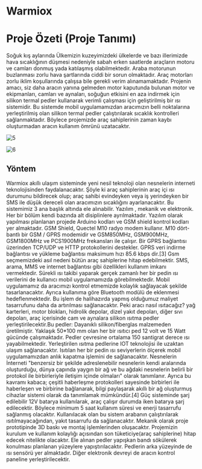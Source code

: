 # Warmiox
# Proje Özeti (Proje Tanımı) 
Soğuk kış aylarında Ülkemizin kuzeyimizdeki ülkelerde ve bazı illerimizde hava sıcaklığının düşmesi nedeniyle sabah erken saatlerde araçların motoru ve camları donmuş yada katılaşmış olabilmektedir. Araba motorunun buzlanması zorlu hava şartlarında ciddi bir sorun olmaktadır. 
Araç motorları zorlu iklim koşullarında çalışsa bile gerekli verim alınamamaktadır. Projenin amacı, siz daha aracın yanına gelmeden motor kaputunda bulunan motor ve ekipmanları, camları ve aynaları, soğuğun etkisini en aza indirmek için silikon termal pedler kullanarak verimli çalışması için geliştirilmiş bir ısı sistemidir. 
Bu sistemde mobil uygulamamızdan aracımızın belli noktalarına yerleştirilmiş olan silikon termal pedler çalıştırılarak sıcaklık kontrolleri sağlanmaktadır. Böylece projemizde araç sahiplerinin zaman kaybı oluşturmadan aracın kullanım ömrünü uzatacaktır. 


![5](https://user-images.githubusercontent.com/47918693/211146789-20d5f008-4873-4a95-b989-6f2340e1f55e.png)

![6](https://user-images.githubusercontent.com/47918693/211146791-21ea540d-1fe5-408a-a602-dfa56c25b865.png)

## Yöntem 
Warmiox akıllı ulaşım sisteminde yeni nesil teknoloji olan nesnelerin interneti teknolojisinden faydalanacaktır. Şöyle ki araç sahiplerinin araç içi ısı durumunu bildirecek olup; araç sahibi evindeyken veya iş yerindeyken bir SMS ile düşük dereceli olan aracımızın sıcaklığını ayarlanacaktır. Bu sistemimiz 3 ana başlık altında ele alınabilir. Yazılım , mekanik ve elektronik. Her bir bölüm kendi bazında alt disiplinlere ayrılmaktadır. Yazılım olarak yapılması planlanan projede Arduino kodları ve GSM shield kontrol kodları yer almaktadır. GSM Shield, Quectel M10 radyo modem kullanır. M10 dört-bantlı bir GSM / GPRS modemidir ve GSM850MHz, GSM900MHz, GSM1800MHz ve PCS1900MHz frekansları ile çalışır. Bir GPRS bağlantısı üzerinden TCP/UDP ve HTTP protokollerini destekler. GPRS veri indirme bağlantısı ve yükleme bağlantısı maksimum hızı 85.6 kbps dir.[3] Gsm seçmemizdeki asıl nedeni bütün araç sahiplerine hitap edebilmektir. SMS, arama, MMS ve internet bağlantısı gibi özellikleri kullanım imkanı vermektedir. Sürekli ısı takibi yaparak gerçek zamanlı her bir pedin ısı verilerini de kullanıcı mobil uygulamamızda görebilmektedir. Mobil uygulamamız da aracımızı kontrol etmemizde kolaylık sağlayacak şekilde tasarlanacaktır. Ayrıca kullanıma göre Bluetooth modülü de eklenmesi hedeflenmektedir. Bu işlem de halihazırda yapmış olduğumuz maliyet tasarrufunu daha da artırılması sağlanacaktır. 
Peki aracı nasıl ısıtacağız? yağ karterleri, motor blokları, hidrolik depolar, dizel yakıt depoları, diğer sıvı depoları, araç içerisinde cam ve aynalara silikon ısıtma pedler yerleştirilecektir.Bu pedler: Dayanıklı silikon/fiberglas malzemeden üretilmiştir. Yaklaşık 50*100 mm olan her bir ısıtıcı ped 12 volt ve 15 Watt gücünde çalışmaktadır. Pedler çevresine ortalama 150 santigrat derece ısı yayabilmektedir. Yerleştirilen ısıtma pedlerine IOT teknolojisi ile uzaktan ulaşım sağlanacaktır. Isıtılan her bir pedin ısı seviyerlerin ölçerek mobil uygulamamızdan anlık kapatma işlemini de sağlanacaktır. 
Nesnelerin İnterneti "benzersiz bir şekilde adreslenebilir nesnelerin kendi aralarında oluşturduğu, dünya çapında yaygın bir ağ ve bu ağdaki nesnelerin belirli bir protokol ile birbirleriyle iletişim içinde olmaları" olarak tanımlanır. Ayrıca bu kavramı kabaca; çeşitli haberleşme protokolleri sayesinde birbirleri ile haberleşen ve birbirine bağlanarak, bilgi paylaşarak akıllı bir ağ oluşturmuş cihazlar sistemi olarak da tanımlamak mümkündür.[4] 
Güç sisteminde şarj edilebilir 12V batarya kullanılarak, araç çalışır durumda iken batarya şarj edilecektir. Böylece minimum 5 saat kullanım süresi ve enerji tasarrufu sağlanmış olacaktır. Kullanılacak olan bu sistem arabanın çalıştırılarak ısıtılmayacağından, yakıt tasarrufu da sağlanacaktır. 
Mekanik olarak proje prototipinde 3D baskı ve montaj işlemlerinden oluşacaktır. Projemizin kurulum ve kullanım kolaylığı açısından son tüketiciye(araç sahiplerine) hitap edecek nitelikte olacaktır. Ele alınan pedler yapışkan bandı sökülerek konulması planlanan yüzeylere yapıştırılacaktır. Pedlerin arka yüzeyinde de ısı sensörü yer almaktadır. Diğer elektronik devreyi de aracın kontrol paneline yerleştirilecektir.

